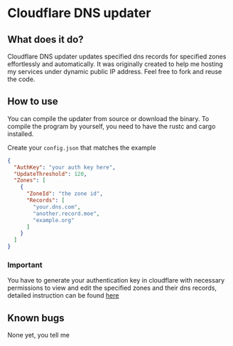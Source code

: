 # Cloudflare DNS updater

## What does it do?
Cloudflare DNS updater updates specified dns records for specified zones effortlessly and automatically. It was originally created to help me hosting my services under dynamic public IP address. Feel free to fork and reuse the code.


## How to use
You can compile the updater from source or download the binary. To compile the program by yourself, you need to have the rustc and cargo installed.

Create your `config.json` that matches the example
```json
{
  "AuthKey": "your auth key here",
  "UpdateThreshold": 120,
  "Zones": [
    {
      "ZoneId": "the zone id",
      "Records": [
        "your.dns.com",
        "another.record.moe",
        "example.org"
      ]
    }
  ]
}

```

### Important
You have to generate your authentication key in cloudflare with necessary permissions to view and edit the specified zones and their dns records, detailed instruction can be found [here](https://support.cloudflare.com/hc/en-us/articles/200167836-Managing-API-Tokens-and-Keys)


## Known bugs
None yet, you tell me
